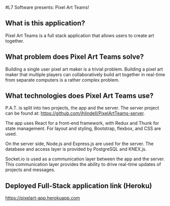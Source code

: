 #L7 Software presents: Pixel Art Teams!

## What is this application?
Pixel Art Teams is a full stack application that allows users to create art together.

## What problem does Pixel Art Teams solve?
Building a single user pixel art maker is a trivial problem. Building a pixel art maker that multiple players can collaboratively build art together in real-time from separate computers is a rather complex problem.

## What technologies does Pixel Art Teams use?
P.A.T. is split into two projects, the app and the server. The server project can be found at: https://github.com/jhlindell/PixelArtTeams-server.

The app uses React for a front-end framework, with Redux and Thunk for state management. For layout and styling, Bootstrap, flexbox, and CSS are used.

On the server side, Node.js and Express.js are used for the server. The database and access layer is provided by PostgreSQL and KNEX.js.

Socket.io is used as a communication layer between the app and the server. This communication layer provides the ability to drive real-time updates of projects and messages.

## Deployed Full-Stack application link (Heroku)
<https://pixelart-app.herokuapp.com>
